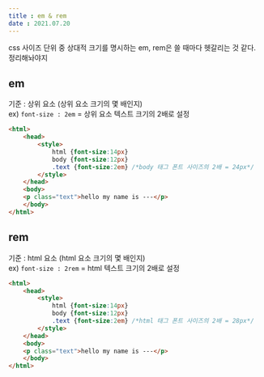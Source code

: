 ```yaml
---
title : em & rem    
date : 2021.07.20
---
```


css 사이즈 단위 중 상대적 크기를 명시하는 em, rem은 쓸 때마다 헷갈리는 것 같다.  
정리해놔야지
<br>


## em
기준 : 상위 요소 (상위 요소 크기의 몇 배인지)  
ex) `font-size : 2em` = 상위 요소 텍스트 크기의 2배로 설정  
```html
<html>
    <head>
        <style>
            html {font-size:14px}
            body {font-size:12px}
            .text {font-size:2em} /*body 태그 폰트 사이즈의 2배 = 24px*/
        </style>
    </head>
    <body>
    <p class="text">hello my name is ---</p>
    </body>
</html>
```


## rem
기준 : html 요소 (html 요소 크기의 몇 배인지)  
ex) `font-size : 2rem` = html 텍스트 크기의 2배로 설정  
```html
<html>
    <head>
        <style>
            html {font-size:14px}
            body {font-size:12px}
            .text {font-size:2em} /*html 태그 폰트 사이즈의 2배 = 28px*/
        </style>
    </head>
    <body>
    <p class="text">hello my name is ---</p>
    </body>
</html>
```
